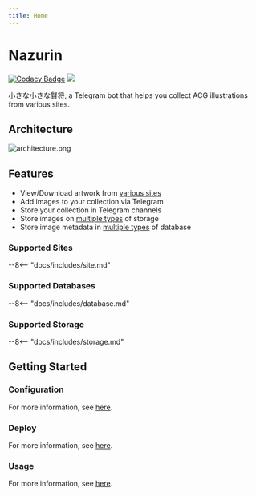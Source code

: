 ```yaml
---
title: Home
---
```


# Nazurin

[![Codacy Badge](https://app.codacy.com/project/badge/Grade/5cbfed1b51a644b187ed5d9521a4ea95)](https://www.codacy.com/manual/y-young/nazurin?utm_source=github.com&utm_medium=referral&utm_content=y-young/nazurin&utm_campaign=Badge_Grade)
![](https://img.shields.io/badge/python->%3D%203.7-blue)

小さな小さな賢将, a Telegram bot that helps you collect ACG illustrations from various sites.

## Architecture

![architecture.png](https://s2.loli.net/2022/09/10/mpW32BJqxajV7Sg.png)

## Features

- View/Download artwork from [various sites](#supported-sites)
- Add images to your collection via Telegram
- Store your collection in Telegram channels
- Store images on [multiple types](#supported-storage) of storage
- Store image metadata in [multiple types](#supported-databases) of database

### Supported Sites

--8<-- "docs/includes/site.md"

### Supported Databases

--8<-- "docs/includes/database.md"

### Supported Storage

--8<-- "docs/includes/storage.md"

## Getting Started

### Configuration

For more information, see [here](./getting-started/configuration.md).

### Deploy

For more information, see [here](./getting-started/deploy.md).

### Usage

For more information, see [here](./getting-started/usage.md).
